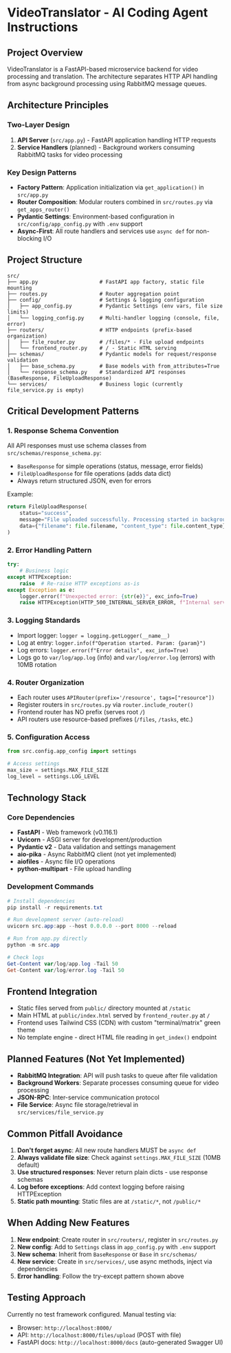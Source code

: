 # VideoTranslator - AI Coding Agent Instructions

## Project Overview
VideoTranslator is a FastAPI-based microservice backend for video processing and translation. The architecture separates HTTP API handling from async background processing using RabbitMQ message queues.

## Architecture Principles

### Two-Layer Design
1. **API Server** (`src/app.py`) - FastAPI application handling HTTP requests
2. **Service Handlers** (planned) - Background workers consuming RabbitMQ tasks for video processing

### Key Design Patterns
- **Factory Pattern**: Application initialization via `get_application()` in `src/app.py`
- **Router Composition**: Modular routers combined in `src/routes.py` via `get_apps_router()`
- **Pydantic Settings**: Environment-based configuration in `src/config/app_config.py` with `.env` support
- **Async-First**: All route handlers and services use `async def` for non-blocking I/O

## Project Structure

```
src/
├── app.py                    # FastAPI app factory, static file mounting
├── routes.py                 # Router aggregation point
├── config/                   # Settings & logging configuration
│   ├── app_config.py         # Pydantic Settings (env vars, file size limits)
│   └── logging_config.py     # Multi-handler logging (console, file, error)
├── routers/                  # HTTP endpoints (prefix-based organization)
│   ├── file_router.py        # /files/* - File upload endpoints
│   └── frontend_router.py    # / - Static HTML serving
├── schemas/                  # Pydantic models for request/response validation
│   ├── base_schema.py        # Base models with from_attributes=True
│   └── response_schema.py    # Standardized API responses (BaseResponse, FileUploadResponse)
└── services/                 # Business logic (currently file_service.py is empty)
```

## Critical Development Patterns

### 1. Response Schema Convention
All API responses must use schema classes from `src/schemas/response_schema.py`:
- `BaseResponse` for simple operations (status, message, error fields)
- `FileUploadResponse` for file operations (adds data dict)
- Always return structured JSON, even for errors

Example:
```python
return FileUploadResponse(
    status="success",
    message="File uploaded successfully. Processing started in background.",
    data={"filename": file.filename, "content_type": file.content_type}
)
```

### 2. Error Handling Pattern
```python
try:
    # Business logic
except HTTPException:
    raise  # Re-raise HTTP exceptions as-is
except Exception as e:
    logger.error(f"Unexpected error: {str(e)}", exc_info=True)
    raise HTTPException(HTTP_500_INTERNAL_SERVER_ERROR, f"Internal server error: {str(e)}")
```

### 3. Logging Standards
- Import logger: `logger = logging.getLogger(__name__)`
- Log at entry: `logger.info(f"Operation started. Param: {param}")`
- Log errors: `logger.error(f"Error details", exc_info=True)`
- Logs go to `var/log/app.log` (info) and `var/log/error.log` (errors) with 10MB rotation

### 4. Router Organization
- Each router uses `APIRouter(prefix='/resource', tags=["resource"])`
- Register routers in `src/routes.py` via `router.include_router()`
- Frontend router has NO prefix (serves root `/`)
- API routers use resource-based prefixes (`/files`, `/tasks`, etc.)

### 5. Configuration Access
```python
from src.config.app_config import settings

# Access settings
max_size = settings.MAX_FILE_SIZE
log_level = settings.LOG_LEVEL
```

## Technology Stack

### Core Dependencies
- **FastAPI** - Web framework (v0.116.1)
- **Uvicorn** - ASGI server for development/production
- **Pydantic v2** - Data validation and settings management
- **aio-pika** - Async RabbitMQ client (not yet implemented)
- **aiofiles** - Async file I/O operations
- **python-multipart** - File upload handling

### Development Commands
```powershell
# Install dependencies
pip install -r requirements.txt

# Run development server (auto-reload)
uvicorn src.app:app --host 0.0.0.0 --port 8000 --reload

# Run from app.py directly
python -m src.app

# Check logs
Get-Content var/log/app.log -Tail 50
Get-Content var/log/error.log -Tail 50
```

## Frontend Integration

- Static files served from `public/` directory mounted at `/static`
- Main HTML at `public/index.html` served by `frontend_router.py` at `/`
- Frontend uses Tailwind CSS (CDN) with custom "terminal/matrix" green theme
- No template engine - direct HTML file reading in `get_index()` endpoint

## Planned Features (Not Yet Implemented)

- **RabbitMQ Integration**: API will push tasks to queue after file validation
- **Background Workers**: Separate processes consuming queue for video processing
- **JSON-RPC**: Inter-service communication protocol
- **File Service**: Async file storage/retrieval in `src/services/file_service.py`

## Common Pitfall Avoidance

1. **Don't forget async**: All new route handlers MUST be `async def`
2. **Always validate file size**: Check against `settings.MAX_FILE_SIZE` (10MB default)
3. **Use structured responses**: Never return plain dicts - use response schemas
4. **Log before exceptions**: Add context logging before raising HTTPException
5. **Static path mounting**: Static files are at `/static/*`, not `/public/*`

## When Adding New Features

1. **New endpoint**: Create router in `src/routers/`, register in `src/routes.py`
2. **New config**: Add to `Settings` class in `app_config.py` with `.env` support
3. **New schema**: Inherit from `BaseResponse` or `Base` in `src/schemas/`
4. **New service**: Create in `src/services/`, use async methods, inject via dependencies
5. **Error handling**: Follow the try-except pattern shown above

## Testing Approach
Currently no test framework configured. Manual testing via:
- Browser: `http://localhost:8000/`
- API: `http://localhost:8000/files/upload` (POST with file)
- FastAPI docs: `http://localhost:8000/docs` (auto-generated Swagger UI)
